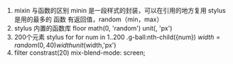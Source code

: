 1. mixin 与函数的区别
    minin 是一段样式的封装，可以在引用的地方复用 stylus 是用的最多的 
    函数 有返回值，random（min，max）
2. stylus 内置的函数库
    floor math(0, 'random')
    unit(, 'px')
3. 200个元素  stylus for
for num in 1..200
    .g-ball:nth-child({num})
        $width = random(0,40)
        width unit($width,'px')
4. filter constrast(20)
    mix-blend-mode: screen;